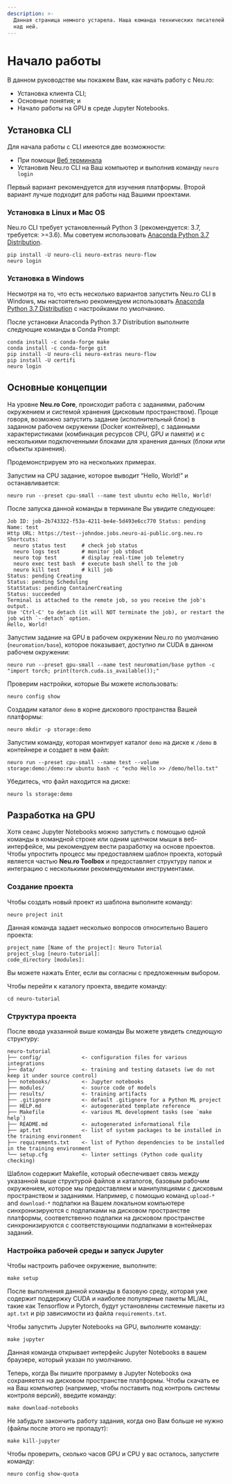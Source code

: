 ```yaml
---
description: >-
  Данная страница немного устарела. Наша команда технических писателей работает
  над ней.
---
```


# Начало работы

В данном руководстве мы покажем Вам, как начать работу с Neu.ro:

* Установка клиента CLI;
* Основные понятия; и
* Начало работы на GPU в среде Jupyter Notebooks.

## Установка CLI

Для начала работы с CLI имеются две возможности:

* При помощи [Веб терминала](https://apps.neu.ro/shell?cluster_name=neuro-public)
* Установив Neu.ro CLI на Ваш компьютер и выполнив команду `neuro login`

Первый вариант рекомендуется для изучения платформы. Второй вариант лучше подходит для работы над Вашими проектами.

### Установка в Linux и Mac OS

Neu.ro CLI требует установленный Python 3 \(рекомендуется: 3.7, требуется: &gt;=3.6\). Мы советуем использовать [Anaconda Python 3.7 Distribution](https://www.anaconda.com/distribution/).

```text
pip install -U neuro-cli neuro-extras neuro-flow
neuro login
```

### Установка в Windows

Несмотря на то, что есть несколько вариантов запустить Neu.ro CLI в Windows, мы настоятельно рекомендуем использовать [Anaconda Python 3.7 Distribution](https://www.anaconda.com/distribution/) с настройками по умолчанию.

После установки Anaconda Python 3.7 Distribution выполните следующие команды в Conda Prompt:

```text
conda install -c conda-forge make
conda install -c conda-forge git    
pip install -U neuro-cli neuro-extras neuro-flow
pip install -U certifi
neuro login
```

## Основные концепции

На уровне **Neu.ro Core**, происходит работа с заданиями, рабочим окружением и системой хранения \(дисковым пространством\). Проще говоря, возможно запустить задание \(исполнительный блок\) в заданном рабочем окружении \(Docker контейнер\), с заданными характеристиками \(комбинация ресурсов CPU, GPU и памяти\) и с несколькими подключенными блоками для хранения данных \(блоки или объекты хранения\).

Продемонстрируем это на нескольких примерах.

Запустим на CPU задание, которое выводит “Hello, World!” и останавливается:

```text
neuro run --preset cpu-small --name test ubuntu echo Hello, World!
```

После запуска данной команды в терминале Вы увидите следующее:

```text
Job ID: job-2b743322-f53a-4211-be4e-5d493e6cc770 Status: pending
Name: test
Http URL: https://test--johndoe.jobs.neuro-ai-public.org.neu.ro
Shortcuts:
  neuro status test     # check job status
  neuro logs test       # monitor job stdout
  neuro top test        # display real-time job telemetry
  neuro exec test bash  # execute bash shell to the job
  neuro kill test       # kill job
Status: pending Creating
Status: pending Scheduling
StatStatus: pending ContainerCreating
Status: succeeded
Terminal is attached to the remote job, so you receive the job's output.
Use 'Ctrl-C' to detach (it will NOT terminate the job), or restart the
job with `--detach` option.                
Hello, World!
```

Запустим задание на GPU в рабочем окружении Neu.ro по умолчанию \(`neuromation/base`\), которое показывает, доступно ли CUDA в данном рабочем окружении:

```text
neuro run --preset gpu-small --name test neuromation/base python -c "import torch; print(torch.cuda.is_available());"
```

Проверим настройки, которые Вы можете использовать:

```text
neuro config show
```

Создадим каталог `demo` в корне дискового пространства Вашей платформы:

```text
neuro mkdir -p storage:demo
```

Запустим команду, которая монтирует каталог `demo` на диске к `/demo` в контейнере и создает в нем файл:

```text
neuro run --preset cpu-small --name test --volume storage:demo:/demo:rw ubuntu bash -c "echo Hello >> /demo/hello.txt"
```

Убедитесь, что файл находится на диске:

```text
neuro ls storage:demo
```

## Разработка на GPU

Хотя сеанс Jupyter Notebooks можно запустить с помощью одной команды в командной строке или одним щелчком мыши в веб-интерфейсе, мы рекомендуем вести разработку на основе проектов. Чтобы упростить процесс мы предоставляем шаблон проекта, который является частью **Neu.ro Toolbox** и предоставляет структуру папок и интеграцию с несколькими рекомендуемыми инструментами.

### Создание проекта

Чтобы создать новый проект из шаблона выполните команду:

```text
neuro project init
```

Данная команда задает несколько вопросов относительно Вашего проекта:

```text
project_name [Name of the project]: Neuro Tutorial
project_slug [neuro-tutorial]:
code_directory [modules]:
```

Вы можете нажать Enter, если вы согласны с предложенным выбором.

Чтобы перейти к каталогу проекта, введите команду:

```text
cd neuro-tutorial
```

### Структура проекта

После ввода указанной выше команды Вы можете увидеть следующую структуру:

```text
neuro-tutorial
├── config/             <- configuration files for various integrations
├── data/               <- training and testing datasets (we do not keep it under source control)
├── notebooks/          <- Jupyter notebooks
├── modules/            <- source code of models
├── results/            <- training artifacts
├── .gitignore          <- default .gitignore for a Python ML project
├── HELP.md             <- autogenerated template reference
├── Makefile            <- various ML development tasks (see `make help`)
├── README.md           <- autogenerated informational file
├── apt.txt             <- list of system packages to be installed in the training environment
├── requirements.txt    <- list of Python dependencies to be installed in the training environment
└── setup.cfg           <- linter settings (Python code quality checking)
```

Шаблон содержит Makefile, который обеспечивает связь между указанной выше структурой файлов и каталогов, базовым рабочим окружением, которое мы предоставляем и манипуляциями с дисковым пространством и заданиями. Например, с помощью команд `upload-*` and `download-*` подпапки на Вашем локальном компьютере синхронизируются с подпапками на дисковом пространстве платформы, соответственно подпапки на дисковом пространстве синхронизируются с соответствующими подпапками в контейнерах заданий.

### Настройка рабочей среды и запуск Jupyter

Чтобы настроить рабочее окружение, выполните:

```text
make setup
```

После выполнения данной команды в базовую среду, которая уже содержит поддержку CUDA и наиболее популярные пакеты ML/AL, такие как Tensorflow и Pytorch, будут установлены системные пакеты из `apt.txt` и pip зависимости из файла `requirements.txt`.

Чтобы запустить Jupyter Notebooks на GPU, выполните команду:

```text
make jupyter
```

Данная команда открывает интерфейс Jupyter Notebooks в вашем браузере, который указан по умолчанию.

Теперь, когда Вы пишите программу в Jupyter Notebooks она сохраняется на дисковом пространстве платформы. Чтобы скачать ее на Ваш компьютер \(например, чтобы поставить под контроль системы контроля версий\), введите команду:

```text
make download-notebooks
```

Не забудьте закончить работу задания, когда оно Вам больше не нужно \(файлы после этого не пропадут\):

```text
make kill-jupyter
```

Чтобы проверить, сколько часов GPU и CPU у вас осталось, запустите команду:

```text
neuro config show-quota
```

